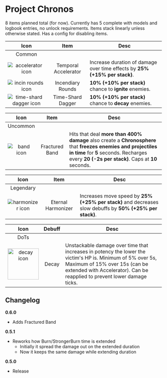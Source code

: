 # Project Chronos

8 items planned total (for now). Currently has 5 complete with models and logbook entries, no unlock requirements. Items stack linearly unless otherwise stated. Has a config for disabling items.

|                                  Icon                                   |         Item         | Desc                                                                       |
| :---------------------------------------------------------------------: | :------------------: | -------------------------------------------------------------------------- |
|                                 Common                                  |                      |                                                                            |
| ![accelerator icon](https://i.ibb.co/7Q4ry8L/tex-Accelerator-Icon.png)  | Temporal Accelerator | Increase duration of damage over time effects by **25% (+15% per stack)**. |
| ![incin rounds icon](https://i.ibb.co/Q8BtxKb/tex-Incendiary-Icon.png)  |  Incendiary Rounds   | **10% (+10% per stack)** chance to **ignite** enemies.                     |
| ![time-shard dagger icon](https://i.ibb.co/k9w54fM/tex-Dagger-Icon.png) |  Time-Shard Dagger   | **10% (+10% per stack)** chance to **decay** enemies.                      |

|                           Icon                           |      Item      | Desc                                                                                                                                                                                                        |
| :------------------------------------------------------: | :------------: | ----------------------------------------------------------------------------------------------------------------------------------------------------------------------------------------------------------- |
|                         Uncommon                         |                |                                                                                                                                                                                                             |
| ![band icon](https://i.ibb.co/0CTrWYv/tex-Band-Icon.png) | Fractured Band | Hits that deal **more than 400% damage** also create a **Chronosphere** that **freezes enemies and projectiles in time** for **5** seconds. Recharges every **20 (-2s per stack)**. Caps at **10** seconds. |

|                                 Icon                                 |        Item        | Desc                                                                                                     |
| :------------------------------------------------------------------: | :----------------: | -------------------------------------------------------------------------------------------------------- |
|                              Legendary                               |                    |                                                                                                          |
| ![harmonizer icon](https://i.ibb.co/BftrpSn/tex-Harmonizer-Icon.png) | Eternal Harmonizer | Increases move speed by **25% (+25% per stack)** and decreases slow debuffs by **50% (+25% per stack)**. |

|                                         Icon                                         | Debuff | Desc                                                                                                                                                                                                                    |
| :----------------------------------------------------------------------------------: | :----: | ----------------------------------------------------------------------------------------------------------------------------------------------------------------------------------------------------------------------- |
|                                         DoTs                                         |        |                                                                                                                                                                                                                         |
| <img src="https://i.ibb.co/sqWXx6k/bd-Decay-Icon.png" alt="decay icon" width="100"/> | Decay  | Unstackable damage over time that increases in potency the lower the victim's HP is. Minimum of 5% over 5s, Maximum of 15% over 15s (can be extended with Accelerator). Can be reapplied to prevent lower damage ticks. |

## Changelog

**0.6.0**

- Adds Fractured Band

**0.5.1**

- Reworks how Burn/StrongerBurn time is extended
  - Initially it spread the damage out on the extended duration
  - Now it keeps the same damage while extending duration

**0.5.0**

- Release
